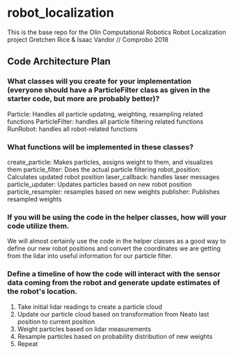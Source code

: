 # robot_localization
This is the base repo for the Olin Computational Robotics Robot Localization project
Gretchen Rice & Isaac Vandor // Comprobo 2018

## Code Architecture Plan
### What classes will you create for your implementation (everyone should have a ParticleFilter class as given in the starter code, but more are probably better)?
Particle: Handles all particle updating, weighting, resampling related functions
ParticleFilter: handles all particle filtering related functions
RunRobot: handles all robot-related functions

### What functions will be implemented in these classes?
create_particle: Makes particles, assigns weight to them, and visualizes them
particle_filter: Does the actual particle filtering
robot_position: Calculates updated robot position
laser_callback: handles laser messages
particle_updater: Updates particles based on new robot position
particle_resampler: resamples based on new weights
publisher: Publishes resampled weights

### If you will be using the code in the helper classes, how will your code utilize them.
We will almost certainly use the code in the helper classes as a good way to define our new robot positions and convert the coordinates we are getting from the lidar into useful information for our particle filter.

### Define a timeline of how the code will interact with the sensor data coming from the robot and generate update estimates of the robot's location.
1. Take initial lidar readings to create a particle cloud
2. Update our particle cloud based on transformation from Neato last position to current position
3. Weight particles based on lidar measurements
4. Resample particles based on probability distribution of new weights
5. Repeat
